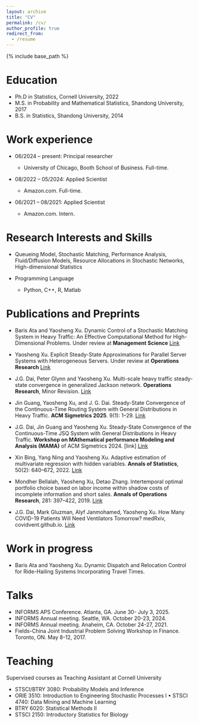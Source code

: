 ```yaml
---
layout: archive
title: "CV"
permalink: /cv/
author_profile: true
redirect_from:
  - /resume
---
```


{% include base_path %}

Education
======
* Ph.D in Statistics, Cornell University, 2022
* M.S. in Probability and Mathematical Statistics, Shandong University, 2017
* B.S. in Statistics, Shandong University, 2014

Work experience
======
* 06/2024 – present: Principal researcher
  * University of Chicago, Booth School of Business. Full-time.

* 08/2022 – 05/2024: Applied Scientist
  * Amazon.com. Full-time.

* 06/2021 – 08/2021: Applied Scientist 
  * Amazon.com. Intern.
  
Research Interests and Skills
======
* Queueing Model, Stochastic Matching, Performance Analysis, Fluid/Diffusion Models, Resource Allocations in Stochastic Networks, High-dimensional Statistics
 
* Programming Language
  * Python, C++, R, Matlab

Publications and Preprints
======
* Baris Ata and Yaosheng Xu. 
Dynamic Control of a Stochastic Matching System in Heavy Traffic: An Effective Computational Method for High-Dimensional Problems. Under review at **Management Science** [Link](https://arxiv.org/abs/2509.00809)

* Yaosheng Xu.
Explicit Steady-State Approximations for Parallel Server Systems with Heterogeneous Servers. Under review at **Operations Research** [Link](https://arxiv.org/abs/2406.04203)

* J.G. Dai, Peter Glynn and Yaosheng Xu.
Multi-scale heavy traffic steady-state convergence in generalized Jackson network. **Operations Research**, Minor Revision. [Link](https://arxiv.org/abs/2304.01499)

* Jin Guang, Yaosheng Xu, and J. G. Dai. 
Steady-State Convergence of the Continuous-Time Routing System with General Distributions in Heavy Traffic. **ACM Sigmetrics 2025**. 9(1): 1–29.  [Link](https://dl.acm.org/doi/10.1145/3711703)

* J.G. Dai, Jin Guang and Yaosheng Xu. 
Steady-State Convergence of the Continuous-Time JSQ System with General Distributions in Heavy Traffic. **Workshop on MAthematical performance Modeling and Analysis (MAMA)** of ACM Sigmetrics 2024. [link] [Link](https://arxiv.org/pdf/2405.10876)

* Xin Bing, Yang Ning and Yaosheng Xu.
Adaptive estimation of multivariate regression with hidden variables. **Annals of Statistics**, 50(2): 640–672, 2022. [Link](https://projecteuclid.org/journals/annals-of-statistics/volume-50/issue-2/Adaptive-estimation-in-multivariate-response-regression-with-hidden-variables/10.1214/21-AOS2059.short)

* Mondher Bellalah, Yaosheng Xu, Detao Zhang.
Intertemporal optimal portfolio choice based on labor income within shadow costs of incomplete information and short sales.
**Annals of Operations Research**, 281: 397–422, 2019. [Link](https://link.springer.com/article/10.1007/s10479-018-2901-4)

* J.G. Dai, Mark Gluzman, Alyf Janmohamed, Yaosheng Xu. How Many COVID-19 Patients Will Need Ventilators Tomorrow? medRxiv, covidvent.github.io. [Link](https://www.medrxiv.org/content/10.1101/2020.05.18.20105783v2.full)

Work in progress
======
* Baris Ata and Yaosheng Xu. 
Dynamic Dispatch and Relocation Control for Ride-Hailing Systems Incorporating Travel Times. 

Talks
======

* INFORMS APS Conference. Atlanta, GA. June 30- July 3, 2025.
* INFORMS Annual meeting. Seattle, WA. October 20-23, 2024.
* INFORMS Annual meeting. Anaheim, CA. October 24-27, 2021.
* Fields-China Joint Industrial Problem Solving Workshop in Finance. Toronto, ON. May 8-12, 2017.
  
Teaching
======
Supervised courses as Teaching Assistant at Cornell University
* STSCI/BTRY 3080: Probability Models and Inference
* ORIE 3510: Introduction to Engineering Stochastic Processes I • STSCI 4740: Data Mining and Machine Learning
* BTRY 6020: Statistical Methods II
* STSCI 2150: Introductory Statistics for Biology
  
